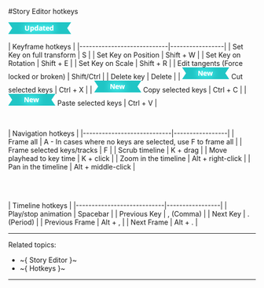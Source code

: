﻿#Story Editor hotkeys

![UPDATED](../images/updated.png)

|  Keyframe hotkeys    |
|----------------------------|-----------------|
| Set Key on full transform | S |
| Set Key on Position | Shift + W             |
| Set Key on Rotation | Shift + E             |
| Set Key on Scale | Shift + R             |
| Edit tangents (Force locked or broken) | Shift/Ctrl             |
| Delete key | Delete            |
| [![NEW](../images/new.png "What else is new in v1.7?")](../release_notes/readme_1.7.html) Cut selected keys | Ctrl + X |
| [![NEW](../images/new.png "What else is new in v1.7?")](../release_notes/readme_1.7.html) Copy selected keys | Ctrl + C |
| [![NEW](../images/new.png "What else is new in v1.7?")](../release_notes/readme_1.7.html) Paste selected keys | Ctrl + V |


<br>


|  Navigation hotkeys    |
|----------------------------|-----------------|
| Frame all | A - In cases where no keys are selected, use F to frame all |
| Frame selected keys/tracks | F             |
| Scrub timeline | K + drag             |
| Move playhead to key time | K + click             |
| Zoom in the timeline | Alt + right-click             |
| Pan in the timeline | Alt + middle-click             |


<br>

<br>

|  Timeline hotkeys    |
|----------------------------|-----------------|
| Play/stop animation | Spacebar |
| Previous Key | , (Comma)             |
| Next Key | . (Period) |
| Previous Frame | Alt + ,          |
| Next Frame | Alt + .           |

---
Related topics:
-	~{ Story Editor }~
-	~{ Hotkeys }~
---
